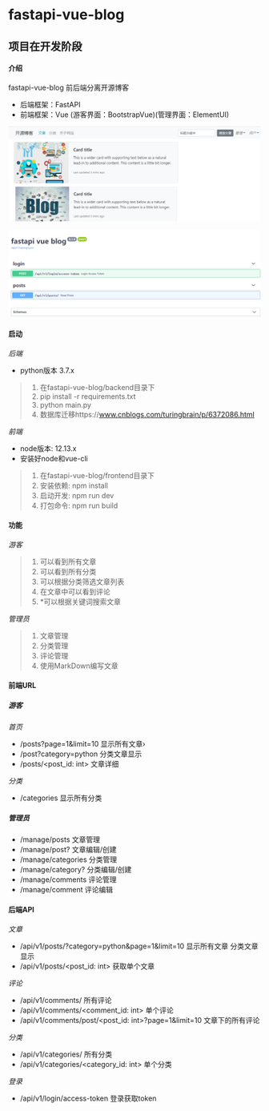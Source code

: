 # fastapi-vue-blog

## 项目在开发阶段

#### 介绍
fastapi-vue-blog
前后端分离开源博客
* 后端框架：FastAPI
* 前端框架：Vue (游客界面：BootstrapVue)(管理界面：ElementUI)


![avatar](./introduce/frontend_photo.png)

![avatar](./introduce/backend_api_photo.png)

#### 启动 

*后端*

* python版本 3.7.x

>1. 在fastapi-vue-blog/backend目录下
>2. pip install -r requirements.txt
>3. python main.py
>4. 数据库迁移https://www.cnblogs.com/turingbrain/p/6372086.html

*前端*

* node版本: 12.13.x
* 安装好node和vue-cli

>1.  在fastapi-vue-blog/frontend目录下
>2.  安装依赖: npm install
>3.  启动开发: npm run dev
>4.  打包命令: npm run build 


#### 功能

*游客*

>1. 可以看到所有文章
>2. 可以看到所有分类
>3. 可以根据分类筛选文章列表
>4. 在文章中可以看到评论
>5. *可以根据关键词搜索文章

*管理员*

>1. 文章管理
>2. 分类管理
>3. 评论管理
>4. 使用MarkDown编写文章

#### 前端URL

##### 游客

*首页*

* /posts?page=1&limit=10 显示所有文章›
* /post?category=python 分类文章显示
* /posts/<post_id: int> 文章详细

*分类*

* /categories 显示所有分类

##### 管理员

* /manage/posts       文章管理
* /manage/post?       文章编辑/创建
* /manage/categories  分类管理
* /manage/category?   分类编辑/创建
* /manage/comments    评论管理
* /manage/comment     评论编辑

#### 后端API

*文章*

* /api/v1/posts/?category=python&page=1&limit=10 显示所有文章 分类文章显示
* /api/v1/posts/<post_id: int> 获取单个文章

*评论*

* /api/v1/comments/ 所有评论
* /api/v1/comments/<comment_id: int> 单个评论
* /api/v1/comments/post/<post_id: int>?page=1&limit=10 文章下的所有评论

*分类*

* /api/v1/categories/ 所有分类
* /api/v1/categories/<category_id: int> 单个分类

*登录*

* /api/v1/login/access-token 登录获取token


